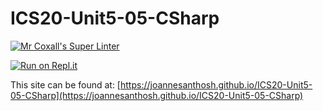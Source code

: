 # ICS20-Unit5-05-CSharp

[![Mr Coxall's Super Linter](https://github.com/joannesanthosh/ICS20-Unit5-05-CSharp/workflows/Mr%20Coxall's%20Super%20Linter/badge.svg)](https://github.com/joannesanthosh/ICS20-Unit5-05-CSharp/actions)

[![Run on Repl.it](https://repl.it/badge/github/joannesanthosh/ICS20-Unit5-05-CSharp)](https://repl.it/github/joannesanthosh/ICS20-Unit5-05-CSharp)

This site can be found at: [https://joannesanthosh.github.io/ICS20-Unit5-05-CSharp](https://joannesanthosh.github.io/ICS20-Unit5-05-CSharp)
  
